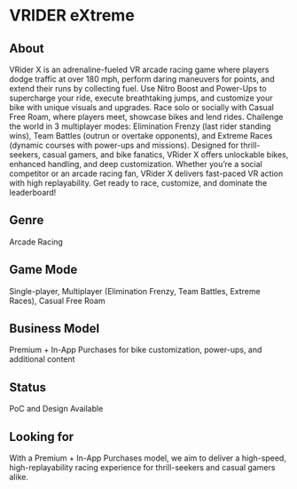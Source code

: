 # VRIDER eXtreme

## About

VRider X is an adrenaline-fueled VR arcade racing game where players dodge traffic at over 180 mph, perform daring maneuvers for points, and extend their runs by collecting fuel.
Use Nitro Boost and Power-Ups to supercharge your ride, execute breathtaking jumps, and customize your bike with unique visuals and upgrades.
Race solo or socially with Casual Free Roam, where players meet, showcase bikes and lend rides.
Challenge the world in 3 multiplayer modes: Elimination Frenzy (last rider standing wins), Team Battles (outrun or overtake opponents), and Extreme Races (dynamic courses with power-ups and missions).
Designed for thrill-seekers, casual gamers, and bike fanatics, VRider X offers unlockable bikes, enhanced handling, and deep customization.
Whether you’re a social competitor or an arcade racing fan, VRider X delivers fast-paced VR action with high replayability. Get ready to race, customize, and dominate the leaderboard!

## Genre
Arcade Racing

## Game Mode
Single-player, Multiplayer (Elimination Frenzy, Team Battles, Extreme Races), Casual Free Roam

## Business Model
Premium + In-App Purchases for bike customization, power-ups, and additional content

## Status
PoC and Design Available

## Looking for
With a Premium + In-App Purchases model, we aim to deliver a high-speed, high-replayability racing experience for thrill-seekers and casual gamers alike.
